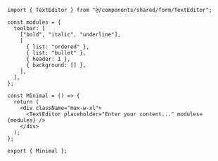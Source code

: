 ﻿```tsx
import { TextEditor } from "@/components/shared/form/TextEditor";

const modules = {
  toolbar: [
    ["bold", "italic", "underline"],
    [
      { list: "ordered" },
      { list: "bullet" },
      { header: 1 },
      { background: [] },
    ],
  ],
};

const Minimal = () => {
  return (
    <div className="max-w-xl">
      <TextEditor placeholder="Enter your content..." modules={modules} />
    </div>
  );
};

export { Minimal };

```
